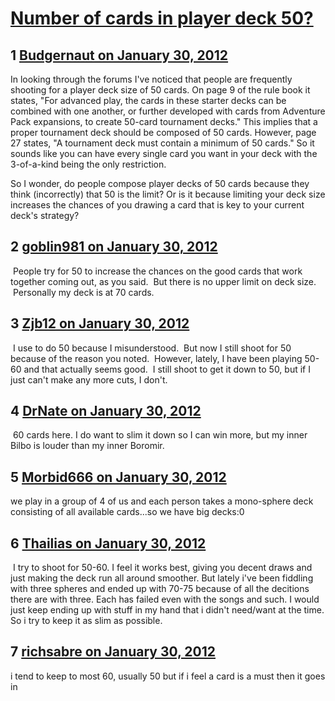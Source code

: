 # [Number of cards in player deck 50?](https://community.fantasyflightgames.com/topic/59759-number-of-cards-in-player-deck-50/)

## 1 [Budgernaut on January 30, 2012](https://community.fantasyflightgames.com/topic/59759-number-of-cards-in-player-deck-50/?do=findComment&comment=587196)

In looking through the forums I've noticed that people are frequently shooting for a player deck size of 50 cards. On page 9 of the rule book it states, "For advanced play, the cards in these starter decks can be combined with one another, or further developed with cards from Adventure Pack expansions, to create 50-card tournament decks." This implies that a proper tournament deck should be composed of 50 cards. However, page 27 states, "A tournament deck must contain a minimum of 50 cards." So it sounds like you can have every single card you want in your deck with the 3-of-a-kind being the only restriction. 

So I wonder, do people compose player decks of 50 cards because they think (incorrectly) that 50 is the limit? Or is it because limiting your deck size increases the chances of you drawing a card that is key to your current deck's strategy?

## 2 [goblin981 on January 30, 2012](https://community.fantasyflightgames.com/topic/59759-number-of-cards-in-player-deck-50/?do=findComment&comment=587202)

 People try for 50 to increase the chances on the good cards that work together coming out, as you said.  But there is no upper limit on deck size.  Personally my deck is at 70 cards.

## 3 [Zjb12 on January 30, 2012](https://community.fantasyflightgames.com/topic/59759-number-of-cards-in-player-deck-50/?do=findComment&comment=587217)

 I use to do 50 because I misunderstood.  But now I still shoot for 50 because of the reason you noted.  However, lately, I have been playing 50-60 and that actually seems good.  I still shoot to get it down to 50, but if I just can't make any more cuts, I don't.

## 4 [DrNate on January 30, 2012](https://community.fantasyflightgames.com/topic/59759-number-of-cards-in-player-deck-50/?do=findComment&comment=587245)

 60 cards here. I do want to slim it down so I can win more, but my inner Bilbo is louder than my inner Boromir. 

## 5 [Morbid666 on January 30, 2012](https://community.fantasyflightgames.com/topic/59759-number-of-cards-in-player-deck-50/?do=findComment&comment=587305)

we play in a group of 4 of us and each person takes a mono-sphere deck consisting of all available cards...so we have big decks:0

## 6 [Thailias on January 30, 2012](https://community.fantasyflightgames.com/topic/59759-number-of-cards-in-player-deck-50/?do=findComment&comment=587345)

 I try to shoot for 50-60. I feel it works best, giving you decent draws and just making the deck run all around smoother. But lately i've been fiddling with three spheres and ended up with 70-75 because of all the decitions there are with three. Each has failed even with the songs and such. I would just keep ending up with stuff in my hand that i didn't need/want at the time. So i try to keep it as slim as possible.

## 7 [richsabre on January 30, 2012](https://community.fantasyflightgames.com/topic/59759-number-of-cards-in-player-deck-50/?do=findComment&comment=587352)

i tend to keep to most 60, usually 50 but if i feel a card is a must then it goes in

